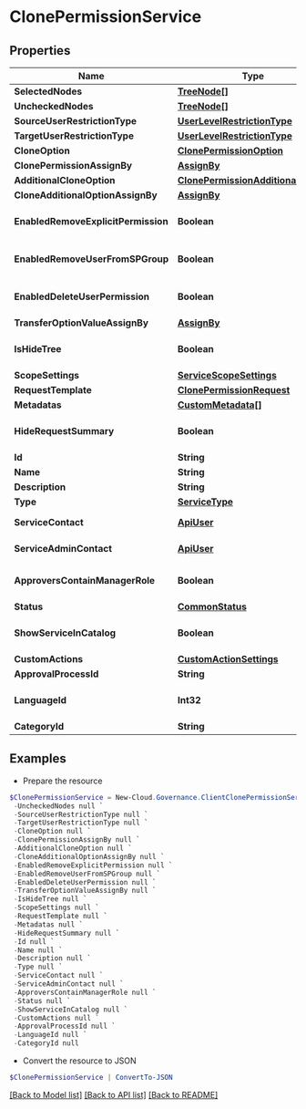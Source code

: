# ClonePermissionService
## Properties

Name | Type | Description | Notes
------------ | ------------- | ------------- | -------------
**SelectedNodes** | [**TreeNode[]**](TreeNode.md) |  | [optional] 
**UncheckedNodes** | [**TreeNode[]**](TreeNode.md) |  | [optional] 
**SourceUserRestrictionType** | [**UserLevelRestrictionType**](UserLevelRestrictionType.md) |  | [optional] 
**TargetUserRestrictionType** | [**UserLevelRestrictionType**](UserLevelRestrictionType.md) |  | [optional] 
**CloneOption** | [**ClonePermissionOption**](ClonePermissionOption.md) |  | [optional] 
**ClonePermissionAssignBy** | [**AssignBy**](AssignBy.md) |  | [optional] 
**AdditionalCloneOption** | [**ClonePermissionAdditionalOption**](ClonePermissionAdditionalOption.md) |  | [optional] 
**CloneAdditionalOptionAssignBy** | [**AssignBy**](AssignBy.md) |  | [optional] 
**EnabledRemoveExplicitPermission** | **Boolean** |  | [optional] [default to $false]
**EnabledRemoveUserFromSPGroup** | **Boolean** |  | [optional] [default to $false]
**EnabledDeleteUserPermission** | **Boolean** |  | [optional] [default to $false]
**TransferOptionValueAssignBy** | [**AssignBy**](AssignBy.md) |  | [optional] 
**IsHideTree** | **Boolean** |  | [optional] [default to $false]
**ScopeSettings** | [**ServiceScopeSettings**](ServiceScopeSettings.md) |  | [optional] 
**RequestTemplate** | [**ClonePermissionRequest**](ClonePermissionRequest.md) |  | [optional] 
**Metadatas** | [**CustomMetadata[]**](CustomMetadata.md) |  | [optional] 
**HideRequestSummary** | **Boolean** |  | [optional] [default to $false]
**Id** | **String** |  | [optional] 
**Name** | **String** |  | [optional] 
**Description** | **String** |  | [optional] 
**Type** | [**ServiceType**](ServiceType.md) |  | [optional] 
**ServiceContact** | [**ApiUser**](ApiUser.md) | ApiUser model | [optional] 
**ServiceAdminContact** | [**ApiUser**](ApiUser.md) | ApiUser model | [optional] 
**ApproversContainManagerRole** | **Boolean** |  | [optional] [default to $false]
**Status** | [**CommonStatus**](CommonStatus.md) |  | [optional] 
**ShowServiceInCatalog** | **Boolean** |  | [optional] [default to $false]
**CustomActions** | [**CustomActionSettings**](CustomActionSettings.md) |  | [optional] 
**ApprovalProcessId** | **String** |  | [optional] 
**LanguageId** | **Int32** |  | [optional] [default to 0]
**CategoryId** | **String** |  | [optional] 

## Examples

- Prepare the resource
```powershell
$ClonePermissionService = New-Cloud.Governance.ClientClonePermissionService  -SelectedNodes null `
 -UncheckedNodes null `
 -SourceUserRestrictionType null `
 -TargetUserRestrictionType null `
 -CloneOption null `
 -ClonePermissionAssignBy null `
 -AdditionalCloneOption null `
 -CloneAdditionalOptionAssignBy null `
 -EnabledRemoveExplicitPermission null `
 -EnabledRemoveUserFromSPGroup null `
 -EnabledDeleteUserPermission null `
 -TransferOptionValueAssignBy null `
 -IsHideTree null `
 -ScopeSettings null `
 -RequestTemplate null `
 -Metadatas null `
 -HideRequestSummary null `
 -Id null `
 -Name null `
 -Description null `
 -Type null `
 -ServiceContact null `
 -ServiceAdminContact null `
 -ApproversContainManagerRole null `
 -Status null `
 -ShowServiceInCatalog null `
 -CustomActions null `
 -ApprovalProcessId null `
 -LanguageId null `
 -CategoryId null
```

- Convert the resource to JSON
```powershell
$ClonePermissionService | ConvertTo-JSON
```

[[Back to Model list]](../README.md#documentation-for-models) [[Back to API list]](../README.md#documentation-for-api-endpoints) [[Back to README]](../README.md)

